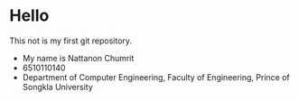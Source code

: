 # Hello

This not is my first git repository.

- My name is Nattanon Chumrit
- 6510110140
- Department of Computer Engineering, Faculty of Engineering, Prince of Songkla University
